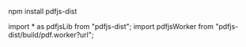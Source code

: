 npm install pdfjs-dist

import * as pdfjsLib from "pdfjs-dist";
import pdfjsWorker from "pdfjs-dist/build/pdf.worker?url"; 